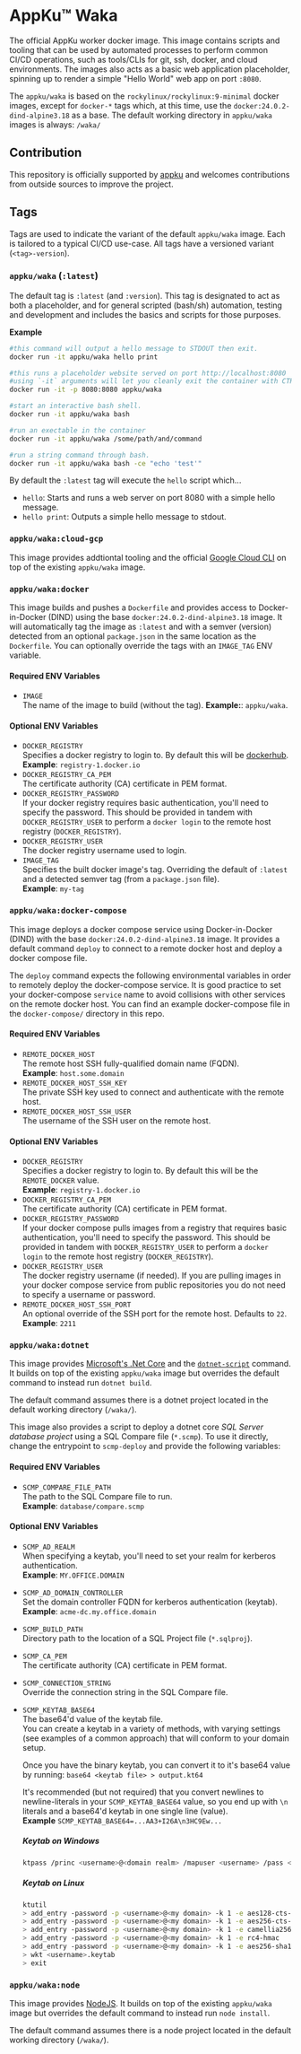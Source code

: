 # AppKu™ Waka
The official AppKu worker docker image. This image contains scripts and tooling that can be used by automated processes
to perform common CI/CD operations, such as tools/CLIs for git, ssh, docker, and cloud environments. The images also 
acts as a basic web application placeholder, spinning up to render a simple "Hello World" web app on port `:8080`.

The `appku/waka` is based on the `rockylinux/rockylinux:9-minimal` docker images, except for `docker-*` tags which, at
this time, use the `docker:24.0.2-dind-alpine3.18` as a base. The default working directory in `appku/waka` images is 
always: `/waka/`

## Contribution
This repository is officially supported by [appku](https://appku.com) and welcomes contributions from outside sources
to improve the project.

## Tags
Tags are used to indicate the variant of the default `appku/waka` image. Each is tailored to a typical CI/CD use-case.
All tags have a versioned variant (`<tag>-version`).

### `appku/waka` (`:latest`)
The default tag is `:latest` (and `:version`).
This tag is designated to act as both a placeholder, and for general scripted (bash/sh) automation, testing and 
development and includes the basics and scripts for those purposes.

**Example**
```sh
#this command will output a hello message to STDOUT then exit.
docker run -it appku/waka hello print

#this runs a placeholder website served on port http://localhost:8080
#using `-it` arguments will let you cleanly exit the container with CTRL+C.
docker run -it -p 8080:8080 appku/waka

#start an interactive bash shell.
docker run -it appku/waka bash

#run an exectable in the container
docker run -it appku/waka /some/path/and/command

#run a string command through bash.
docker run -it appku/waka bash -ce "echo 'test'"
```

By default the `:latest` tag will execute the `hello` script which...
- `hello`: Starts and runs a web server on port 8080 with a simple hello message.
- `hello print`: Outputs a simple hello message to stdout.

### `appku/waka:cloud-gcp`
This image provides addtiontal tooling and the official [Google Cloud CLI](https://cloud.google.com/sdk/gcloud) on
top of the existing `appku/waka` image.

### `appku/waka:docker`
This image builds and pushes a `Dockerfile` and provides access to Docker-in-Docker (DIND) using the base
`docker:24.0.2-dind-alpine3.18` image. It will automatically tag the image as `:latest` and with a semver (version)
detected from an optional `package.json` in the same location as the `Dockerfile`. You can optionally override the 
tags with an `IMAGE_TAG` ENV variable.

#### Required ENV Variables
- `IMAGE`    
  The name of the image to build (without the tag).
  **Example:**: `appku/waka`.

#### Optional ENV Variables
- `DOCKER_REGISTRY`   
  Specifies a docker registry to login to. By default this will be [dockerhub](https://hub.docker.com/).
  **Example**: `registry-1.docker.io`
- `DOCKER_REGISTRY_CA_PEM`    
  The certificate authority (CA) certificate in PEM format.
- `DOCKER_REGISTRY_PASSWORD`    
  If your docker registry requires basic authentication, you'll need to specify the password. This should be provided
  in tandem with `DOCKER_REGISTRY_USER` to perform a `docker login` to the remote host registry 
  (`DOCKER_REGISTRY`). 
- `DOCKER_REGISTRY_USER`   
  The docker registry username used to login.
- `IMAGE_TAG`   
  Specifies the built docker image's tag. Overriding the default of `:latest` and a detected semver tag (from a
  `package.json` file).    
  **Example**: `my-tag`

### `appku/waka:docker-compose`
This image deploys a docker compose service using Docker-in-Docker (DIND) with the base `docker:24.0.2-dind-alpine3.18`
image. It provides a default command `deploy` to connect to a remote docker host and deploy a docker compose file. 

The `deploy` command expects the following environmental variables in order to remotely deploy the docker-compose
service. It is good practice to set your docker-compose `service` name to avoid collisions with other services on the
remote docker host. You can find an example docker-compose file in the `docker-compose/` directory in this repo.

#### Required ENV Variables
- `REMOTE_DOCKER_HOST`    
  The remote host SSH fully-qualified domain name (FQDN).   
  **Example**: `host.some.domain`
- `REMOTE_DOCKER_HOST_SSH_KEY`    
  The private SSH key used to connect and authenticate with the remote host.
- `REMOTE_DOCKER_HOST_SSH_USER`    
  The username of the SSH user on the remote host.

#### Optional ENV Variables 
- `DOCKER_REGISTRY`   
  Specifies a docker registry to login to. By default this will be the `REMOTE_DOCKER` value.    
  **Example**: `registry-1.docker.io`
- `DOCKER_REGISTRY_CA_PEM`    
  The certificate authority (CA) certificate in PEM format.
- `DOCKER_REGISTRY_PASSWORD`    
  If your docker compose pulls images from a registry that requires basic authentication, you'll need to
  specify the password. This should be provided in tandem with `DOCKER_REGISTRY_USER` to perform a `docker login`
  to the remote host registry (`DOCKER_REGISTRY`). 
- `DOCKER_REGISTRY_USER`   
  The docker registry username (if needed). If you are pulling images in your docker compose service from
  public repositories you do not need to specify a username or password.
- `REMOTE_DOCKER_HOST_SSH_PORT`    
  An optional override of the SSH port for the remote host. Defaults to `22`.    
  **Example**: `2211`

### `appku/waka:dotnet`
This image provides [Microsoft's .Net Core](https://dotnet.microsoft.com/en-us/) and the 
[`dotnet-script`](https://github.com/dotnet-script/dotnet-script) command. 
It builds on top of the existing `appku/waka` image but overrides the default command to instead run `dotnet build`.

The default command assumes there is a dotnet project located in the default working directory (`/waka/`).

This image also provides a script to deploy a dotnet core *SQL Server database project* using a SQL Compare file 
(`*.scmp`). To use it directly, change the entrypoint to `scmp-deploy` and provide the following variables:

#### Required ENV Variables
- `SCMP_COMPARE_FILE_PATH`    
  The path to the SQL Compare file to run.    
  **Example**: `database/compare.scmp`

#### Optional ENV Variables 
- `SCMP_AD_REALM`    
  When specifying a keytab, you'll need to set your realm for kerberos authentication.    
  **Example**: `MY.OFFICE.DOMAIN`
- `SCMP_AD_DOMAIN_CONTROLLER`    
  Set the domain controller FQDN for kerberos authentication (keytab).    
  **Example**: `acme-dc.my.office.domain`
- `SCMP_BUILD_PATH`    
  Directory path to the location of a SQL Project file (`*.sqlproj`).
- `SCMP_CA_PEM`    
  The certificate authority (CA) certificate in PEM format.
- `SCMP_CONNECTION_STRING`    
  Override the connection string in the SQL Compare file.
- `SCMP_KEYTAB_BASE64`    
  The base64'd value of the keytab file.    
  You can create a keytab in a variety of methods, with varying settings (see examples of a common approach) that will conform to your domain setup. 
  
  Once you have the binary keytab, you can convert it to it's base64 value by running: `base64 <keytab file> > output.kt64`

  It's recommended (but not required) that you convert newlines to newline-literals in your `SCMP_KEYTAB_BASE64` value, so you end up with `\n` literals and a base64'd keytab in one single line (value).    
  **Example** `SCMP_KEYTAB_BASE64=...AA3+I26A\n3HC9Ew...`

  ##### Keytab on Windows
  ```sh
  ktpass /princ <username>@<domain realm> /mapuser <username> /pass <password> /ptyp    KRB5_NT_PRINCIPAL /crypto ALL /Target <domain realm> /out <username>.keytab
  ```

  ##### Keytab on Linux
  ```sh
  ktutil
  > add_entry -password -p <username>@<my domain> -k 1 -e aes128-cts-hmac-sha1-96
  > add_entry -password -p <username>@<my domain> -k 1 -e aes256-cts-hmac-sha1-96
  > add_entry -password -p <username>@<my domain> -k 1 -e camellia256-cts-cmac
  > add_entry -password -p <username>@<my domain> -k 1 -e rc4-hmac
  > add_entry -password -p <username>@<my domain> -k 1 -e aes256-sha1
  > wkt <username>.keytab
  > exit
  ```

### `appku/waka:node`
This image provides [NodeJS](https://nodejs.org/en). It builds on top of the existing `appku/waka` image 
but overrides the default command to instead run `node install`.

The default command assumes there is a node project located in the default working directory (`/waka/`).